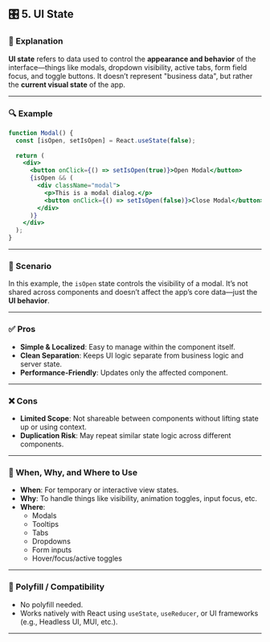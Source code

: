 
## 🎛️ 5. UI State

### 🧠 Explanation  
**UI state** refers to data used to control the **appearance and behavior** of the interface—things like modals, dropdown visibility, active tabs, form field focus, and toggle buttons. It doesn’t represent "business data", but rather the **current visual state** of the app.

---

### 🔍 Example

```jsx
function Modal() {
  const [isOpen, setIsOpen] = React.useState(false);
  
  return (
    <div>
      <button onClick={() => setIsOpen(true)}>Open Modal</button>
      {isOpen && (
        <div className="modal">
          <p>This is a modal dialog.</p>
          <button onClick={() => setIsOpen(false)}>Close Modal</button>
        </div>
      )}
    </div>
  );
}
```

---

### 🧾 Scenario  
In this example, the `isOpen` state controls the visibility of a modal. It’s not shared across components and doesn’t affect the app’s core data—just the **UI behavior**.

---

### ✅ Pros

- **Simple & Localized**: Easy to manage within the component itself.
- **Clean Separation**: Keeps UI logic separate from business logic and server state.
- **Performance-Friendly**: Updates only the affected component.

---

### ❌ Cons

- **Limited Scope**: Not shareable between components without lifting state up or using context.
- **Duplication Risk**: May repeat similar state logic across different components.

---

### 📌 When, Why, and Where to Use

- **When**: For temporary or interactive view states.
- **Why**: To handle things like visibility, animation toggles, input focus, etc.
- **Where**:  
  - Modals  
  - Tooltips  
  - Tabs  
  - Dropdowns  
  - Form inputs  
  - Hover/focus/active toggles  

---

### 🔧 Polyfill / Compatibility  
- No polyfill needed.  
- Works natively with React using `useState`, `useReducer`, or UI frameworks (e.g., Headless UI, MUI, etc.).

---